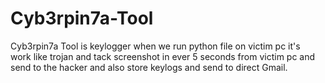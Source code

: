 # Cyb3rpin7a-Tool
Cyb3rpin7a Tool is keylogger when we run python file on victim pc it's work like trojan and tack screenshot in ever 5 seconds from victim pc and send to the hacker and also store keylogs and send to direct Gmail.
